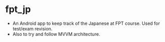 # fpt_jp

- An Android app to keep track of the Japanese at FPT course. Used for test/exam revision.
- Also to try and follow MVVM architecture.